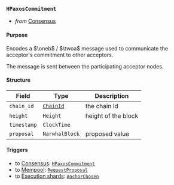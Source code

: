 ### `HPaxosCommitment`

- _from_ [Consensus](../consensus-v1.md)

#### Purpose
<!-- --8<-- [start:purpose] -->
Encodes a $\oneb$ / $\twoa$ message used to communicate the acceptor's commitment to other acceptors.
<!-- --8<-- [end:purpose] -->
The message is sent between the participating acceptor nodes.

#### Structure

| Field | Type | Description |
| ----- | ---- | ----------- |
| `chain_id` | [`ChainId`](#ChainId) | the chain Id |
| `height` | `Height` | height of the block |
| `timestamp` | `ClockTime` ||
| `proposal` | `NarwhalBlock` | proposed value |

<!-- **TODO** should this also include some kind of Hash representing who the proposer thinks the current  "quorums" are? That would ensure some kind of double-check, but may not be necessary... -->

#### Triggers

- to [Consensus](#Consensus): [`HPaxosCommitment`](#HPaxosCommitment)
- to [Mempool](#Mempool): [`RequestProposal`](#RequestProposal)
- to [Execution shards](#Shards): [`AnchorChosen`](#AnchorChosen)

<!---
```rust
struct DirectReferences {
  chain_id : ChainId,
  height : Height,
  refs : Vec<Hash>,
}
```
-->
